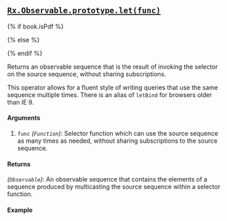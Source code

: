 ## [`Rx.Observable.prototype.let(func)`](https://github.com/Reactive-Extensions/RxJS/blob/master/src/core/linq/observable/let.js)

{% if book.isPdf %}



{% else %}



{% endif %}

Returns an observable sequence that is the result of invoking the selector on the source sequence, without sharing subscriptions.

This operator allows for a fluent style of writing queries that use the same sequence multiple times.  There is an alias of `letBind` for browsers older than IE 9.

#### Arguments
1. `func` *(`Function`)*: Selector function which can use the source sequence as many times as needed, without sharing subscriptions to the source sequence.

#### Returns
*(`Observable`)*: An observable sequence that contains the elements of a sequence produced by multicasting the source sequence within a selector function.

#### Example

[](http://jsbin.com/jetido/1/embed?js,console)
